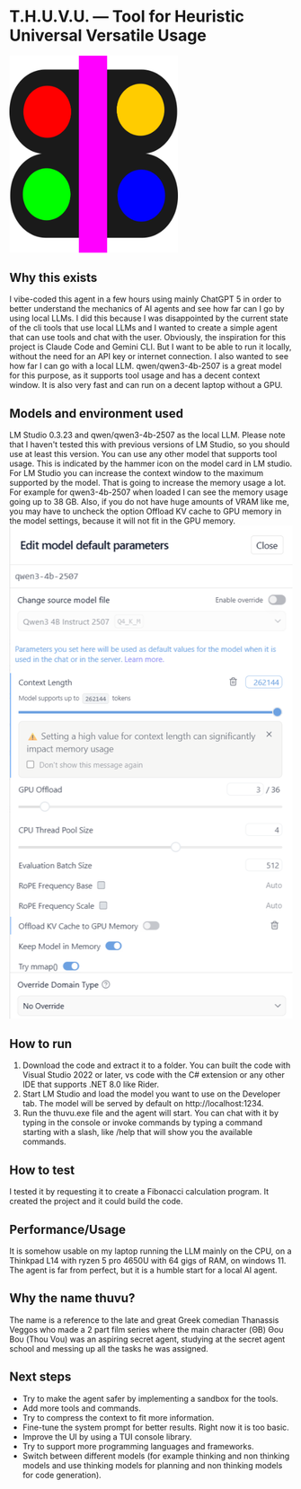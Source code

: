 ﻿# T.H.U.V.U. — Tool for Heuristic Universal Versatile Usage
<img src="images/thuvu.png" width="300" alt="T.H.U.V.U. Logo">

## Why this exists
I vibe-coded this agent in a few hours using mainly ChatGPT 5 in order to better understand the mechanics of AI agents and see 
how far can I go by using local LLMs. I did this because I was disappointed by the current state of the cli tools
that use local LLMs and I wanted to create a simple agent that can use tools and chat with the user. Obviously,
the inspiration for this project is Claude Code and Gemini CLI. But I want to be able to run it locally,
without the need for an API key or internet connection. I also wanted to see how far I can go with a local LLM.
qwen/qwen3-4b-2507 is a great model for this purpose, as it supports tool usage and has a decent context window.
It is also very fast and can run on a decent laptop without a GPU.

## Models and environment used
LM Studio 0.3.23 and qwen/qwen3-4b-2507 as the local LLM. Please note that I haven't tested this
with previous versions of LM Studio, so you should use at least this version.
You can use any other model that supports tool usage. This is indicated by the hammer icon on the model card in LM studio.
For LM Studio you can increase the context window to the maximum supported by the model. That is going to 
increase the memory usage a lot. For example for qwen3-4b-2507 when loaded I can see the memory usage
going up to 38 GB. Also, if you do not have huge amounts of VRAM like me, you may have to uncheck the option
Offload KV cache to GPU memory in the model settings, because it will not fit in the GPU memory.
<img src="images/lmstudio_model_settings.png" width="600" alt="LM Studio Model Settings">

## How to run
1. Download the code and extract it to a folder. You can built the code with Visual Studio 2022 or later, vs code
with the C# extension or any other IDE that supports .NET 8.0 like Rider.
2. Start LM Studio and load the model you want to use on the Developer tab. The model will be served by default
on http://localhost:1234.
3. Run the thuvu.exe file and the agent will start. You can chat with it by typing in the console or invoke
commands by typing a command starting with a slash, like /help that will show you the available commands.

## How to test
I tested it by requesting it to create a Fibonacci calculation program. It created the project and it 
could build the code.

## Performance/Usage
It is somehow usable on my laptop running the LLM mainly on the CPU, on a Thinkpad L14 with ryzen 5 pro 4650U 
with 64 gigs of RAM, on windows 11.
The agent is far from perfect, but it is a humble start for a local AI agent.

## Why the name thuvu?
The name is a reference to the late and great Greek comedian Thanassis Veggos who made a 2 part film series 
where the main character (ΘΒ) Θου Βου (Thou Vou) was an aspiring secret agent, studying at the
secret agent school and messing up all the tasks he was assigned.

## Next steps
- Try to make the agent safer by implementing a sandbox for the tools.
- Add more tools and commands.
- Try to compress the context to fit more information.
- Fine-tune the system prompt for better results. Right now it is too basic.
- Improve the UI by using a TUI console library.
- Try to support more programming languages and frameworks.
- Switch between different models (for example thinking and non thinking models and use thinking models
  for planning and non thinking models for code generation).
